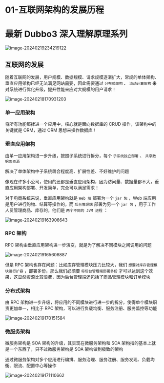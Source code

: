 # 01-互联网架构的发展历程

# 最新 Dubbo3 深入理解原理系列

![image-20240219234219122](https://11laile-note-img.oss-cn-beijing.aliyuncs.com/image-20240219234219122.png)

## 互联网的发展

随着互联网的发展，用户规模、数据规模、请求规模逐渐扩大，常规的单体架构、垂直应用架构已经无法满足网站需要，因此需要通过 `分布式架构` 、 `流动计算架构` 来对系统进行优化升级，提升性能来应对大规模的用户请求！

![image-20240218170931203](https://11laile-note-img.oss-cn-beijing.aliyuncs.com/image-20240218170931203.png)

### 单一应用架构

将所有功能都揉进一个应用中，核心就是面向数据库的 CRUD 操作，该架构中的关键就是 ORM，通过 ORM 思想来操作数据库！

### 垂直应用架构

由单一应用架构进一步升级，按照子系统进行拆分，每个 `子系统独立部署` 、 `共享数据库资源`

解决了单体架构中子系统耦合程度高、扩展性差、不好维护的问题

像现在许多小公司，使用的还都是垂直应用架构，因为访问量、数据量都不大，垂直应用架构部署、开发简单，完全可以满足需求！

对于电商系统来说，垂直应用架构就是 `Web 端` 部署为一个 `jar 包` ，Web 端应用是用户进行购物、结算等操作的，而 `后台管理端` 部署为另一个 `jar 包` ，用于工作人员管理商品、库存的，他们是 `两个不同的 JVM 进程` ：

![image-20240219163906643](https://11laile-note-img.oss-cn-beijing.aliyuncs.com/image-20240219163906643.png)

### RPC 架构

RPC 架构由垂直应用架构进一步演变，就是为了解决不同模块之间调用的问题

![image-20240219165608887](https://11laile-note-img.oss-cn-beijing.aliyuncs.com/image-20240219165608887.png)

但是 RPC 架构也存在问题：比如库存管理模块压力比较大，我们 `想要对库存管理模块进行扩容` ，部署多份，那么我们必须要 `将后台管理端部署多份` 才可以达到这个效果，这显然资源比较浪费，因为后台管理端还包括了商品管理模块和订单模块



### 分布式架构

由 RPC 架构进一步升级，将应用的不同模块进行进一步的拆分，使得单个模块职责更加单一，相比于 RPC 架构，可以进行负载均衡、服务注册、服务监控等功能

![image-20240219170151584](https://11laile-note-img.oss-cn-beijing.aliyuncs.com/image-20240219170151584.png)



### 微服务架构

微服务架构是 SOA 架构的升级，其实现在微服务架构和 SOA 架构指的基本上就是一个东西了，只不过微服务架构是 SOA 架构做到极致的架构

通过微服务架构对多个应用进行编排、服务治理、服务注册、服务发现、负载均衡、限流、配置中心等操作

![image-20240219171110662](https://11laile-note-img.oss-cn-beijing.aliyuncs.com/image-20240219171110662.png)

